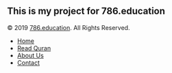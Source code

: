 <!DOCTYPE html>
<html lang="en">
<head>
<meta charset="utf-8">
<meta name="viewport" content="width=device-width, initial-scale=1.0">
<meta name="description" content="">
<meta name="author" content="">
<title>
this is the 786education project which had been  created by me on github
</title>

<link href="bootstrap.min.css" rel="stylesheet">
<link href="font-awesome.min.css" rel="stylesheet">
<link href="animate.min.css" rel="stylesheet">
<link href="prettyPhoto.css" rel="stylesheet">
<link href="main.css" rel="stylesheet">
<link href="readmore.css" rel="stylesheet">
<link href="responsive.css" rel="stylesheet">
<!--[if lt IE 9]>
<script src="html5shiv.js"></script>
<script src="respond.min.js"></script>
<![endif]-->
<link rel="shortcut icon" href="images/ico/favicon.ico">
<link rel="apple-touch-icon-precomposed" sizes="144x144" href="images/ico/apple-touch-icon-144-precomposed.png">
<link rel="apple-touch-icon-precomposed" sizes="114x114" href="images/ico/apple-touch-icon-114-precomposed.png">
<link rel="apple-touch-icon-precomposed" sizes="72x72" href="images/ico/apple-touch-icon-72-precomposed.png">
<link rel="apple-touch-icon-precomposed" href="images/ico/apple-touch-icon-57-precomposed.png">

<script type="text/javascript" src="mainframe.js"></script>
</head>
<body>
<h2>This is my project for 786.education</h2>
<footer id="footer" class="midnight-blue">
<div class="container">
<div class="row">
<div class="col-sm-6">
&copy; 2019 <a href="http://786.education/">786.education</a>. All Rights Reserved.
</div>
<div class="col-sm-6">
<ul class="pull-right">
<li><a href="http://786.education/">Home</a></li>
<li><a href="read-quran/">Read Quran</a></li>
<li><a href="#">About Us</a></li>
<li><a href="#">Contact</a></li>
</ul>
</div>
</div>
</div>
</footer>
<script src="jquery.js"></script>
<script src="bootstrap.min.js"></script>
<script src="jquery.prettyPhoto.js"></script>
<script src="jquery.isotope.min.js"></script>
<script src="main.js"></script>
<script src="wow.min.js"></script>
</body>
<script src="jquery-3.1.1.js"></script>
<script src="https://maxcdn.bootstrapcdn.com/bootstrap/3.4.0/js/bootstrap.min.js"></script>

<script src= 'https://cdn.rawgit.com/admsev/jquery-play-sound/master/jquery.playSound.js'>     </script> 
<script type="text/javascript" src="code.js"></script>

<script src="clipboard.min.js"></script>
<script src="copier.js"></script>
<script type="text/javascript" src="seemore.js"></script>
<script type="text/javascript" src="voiceinput.js"></script>
</html>
